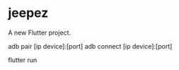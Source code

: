 # jeepez

A new Flutter project.

adb pair [ip device]:[port]
adb connect [ip device]:[port]

flutter run
